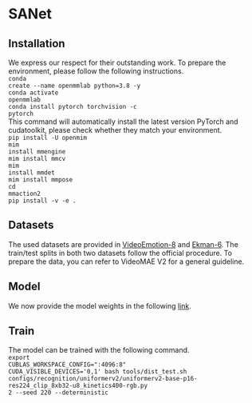 # SANet
## Installation 
We express our respect for their outstanding work. To prepare the environment, please follow the following instructions.<br>
<code>conda create --name openmmlab python=3.8 -y</code><br>
<code>conda activate openmmlab</code><br>
<code>conda install pytorch torchvision -c pytorch</code> <br> This command will automatically install the latest version PyTorch and cudatoolkit, please check whether they match your environment.<br>
<code>pip install -U openmim</code><br>
<code>mim install mmengine</code><br>
<code>mim install mmcv</code><br>
<code>mim install mmdet</code><br> 
<code>mim install mmpose</code><br>
<code>cd mmaction2</code><br>
<code>pip install -v -e .</code><br>
## Datasets
The used datasets are provided in [VideoEmotion-8](https://drive.google.com/drive/folders/0B5peJ1MHnIWGd3pFbzMyTG5BSGs?resourcekey=0-hZ1jo5t1hIauRpYhYIvWYA) and [Ekman-6](https://github.com/kittenish/Frame-Transformer-Network). The train/test splits in both two datasets follow the official procedure. To prepare the data, you can refer to VideoMAE V2 for a general guideline.
## Model
We now provide the model weights in the following [link](https://pan.baidu.com/s/1LjO4nqA0z4qMD-CvVtjAsw?pwd=CHOW).
## Train
The model can be trained with the following command.<br>
<code>export CUBLAS_WORKSPACE_CONFIG=":4096:8"</code><br>
<code>CUDA_VISIBLE_DEVICES='0,1' bash tools/dist_test.sh configs/recognition/uniformerv2/uniformerv2-base-p16-res224_clip_8xb32-u8_kinetics400-rgb.py 2 --seed 220 --deterministic</code><br>
